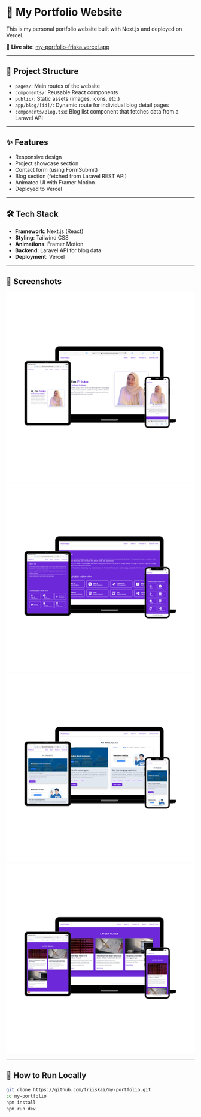 # 🎨 My Portfolio Website

This is my personal portfolio website built with Next.js and deployed on Vercel.

🔗 **Live site:** [my-portfolio-friska.vercel.app](https://my-portfolio-friska.vercel.app)

---

## 📁 Project Structure

- `pages/`: Main routes of the website
- `components/`: Reusable React components
- `public/`: Static assets (images, icons, etc.)
- `app/blog/[id]/`: Dynamic route for individual blog detail pages
- `components/Blog.tsx`: Blog list component that fetches data from a Laravel API

---

## ✨ Features

- Responsive design
- Project showcase section
- Contact form (using FormSubmit)
- Blog section (fetched from Laravel REST API)
- Animated UI with Framer Motion
- Deployed to Vercel

---

## 🛠️ Tech Stack

- **Framework**: Next.js (React)
- **Styling**: Tailwind CSS
- **Animations**: Framer Motion
- **Backend**: Laravel API for blog data
- **Deployment**: Vercel

---

## 📸 Screenshots

![Homepage](./public/screenshots/portfolio-home.png)
![Tech/Tools](./public/screenshots/portfolio-about.png)
![Projects](./public/screenshots/portfolio-projects.png)
![Blogs](./public/screenshots/portfolio-blogs.png)

---

## 🚀 How to Run Locally

```bash
git clone https://github.com/friiskaa/my-portfolio.git
cd my-portfolio
npm install
npm run dev